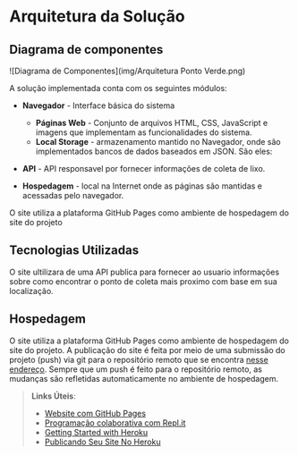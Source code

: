 # Arquitetura da Solução

## Diagrama de componentes

![Diagrama de Componentes](img/Arquitetura Ponto Verde.png)

A solução implementada conta com os seguintes módulos:
- **Navegador** - Interface básica do sistema  
  - **Páginas Web** - Conjunto de arquivos HTML, CSS, JavaScript e imagens que implementam as funcionalidades do sistema.
   - **Local Storage** - armazenamento mantido no Navegador, onde são implementados bancos de dados baseados em JSON. São eles: 

 - **API** - API responsavel por fornecer informações de coleta de lixo.
 - **Hospedagem** - local na Internet onde as páginas são mantidas e acessadas pelo navegador. 

O site utiliza a plataforma GitHub Pages como ambiente de hospedagem do site do projeto



## Tecnologias Utilizadas


O site ultilizara de uma API publica para fornecer ao usuario informações sobre como encontrar o ponto de coleta mais proximo com base em sua localização.


## Hospedagem

O site utiliza a plataforma GitHub Pages como ambiente de hospedagem do site do projeto.
A publicação do site é feita por meio de uma submissão do projeto (push) via git para o repositório remoto que se encontra [nesse endereço](https://github.com/ICEI-PUC-Minas-PMV-ADS/PontoVerde). Sempre que um push é feito para o repositório remoto, as mudanças são refletidas automaticamente no ambiente de hospedagem.

> **Links Úteis**:
>
> - [Website com GitHub Pages](https://pages.github.com/)
> - [Programação colaborativa com Repl.it](https://repl.it/)
> - [Getting Started with Heroku](https://devcenter.heroku.com/start)
> - [Publicando Seu Site No Heroku](http://pythonclub.com.br/publicando-seu-hello-world-no-heroku.html)
